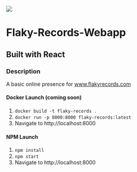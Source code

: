 ![](https://github.com/Lylio/image-repo/blob/master/logos/react.png?raw=true)

# Flaky-Records-Webapp

## Built with React

### Description

A basic online presence for www.flakyrecords.com

#### Docker Launch (coming soon)

1. `docker build -t flaky-records .`
2. `docker run -p 8000:8000 flaky-records:latest`
3. Navigate to http://localhost:8000

#### NPM Launch

1. `npm install`
2. `npm start`
3. Navigate to http://localhost:8000
